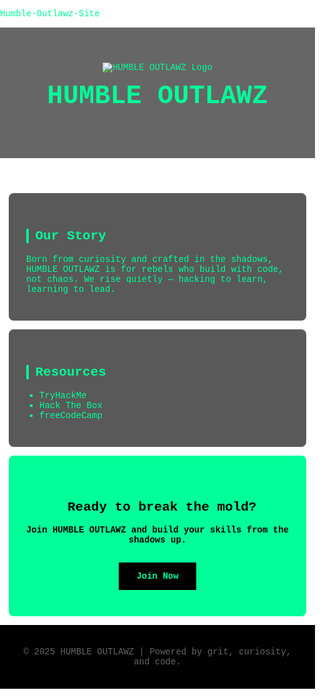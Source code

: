 Humble-Outlawz-Site
<!DOCTYPE html>
<html lang="en">
<head>
  <meta charset="UTF-8" />
  <meta name="viewport" content="width=device-width, initial-scale=1.0"/>
  <title>HUMBLE OUTLAWZ</title>
  <link rel="stylesheet" href="https://cdnjs.cloudflare.com/ajax/libs/animate.css/4.1.1/animate.min.css"/>
  <style>
    html, body {
      margin: 0;
      padding: 0;
      font-family: 'Courier New', monospace;
      color: #00ff99;
      background: url('background.jpg') no-repeat center center fixed;
      background-size: cover;
      position: relative;
      z-index: 0;
    }

    body::before {
      content: '';
      position: fixed;
      top: 0; left: 0;
      width: 100%; height: 100%;
      background-color: rgba(0, 0, 0, 0.75);
      z-index: -1;
    }

    header {
      text-align: center;
      padding: 4em 1em;
      background: rgba(0, 0, 0, 0.6);
    }

    header img {
      max-width: 180px;
      margin-bottom: 1em;
    }

    h1 {
      font-size: 3em;
      text-transform: uppercase;
      margin: 0;
    }

    .typewriter {
      border-right: .15em solid #00ff99;
      white-space: nowrap;
      overflow: hidden;
      width: 0;
      animation: typing 4s steps(40, end) forwards, blink .75s step-end infinite;
      font-size: 1.2em;
      display: inline-block;
    }

    @keyframes typing {
      from { width: 0 }
      to { width: 100% }
    }

    @keyframes blink {
      0%, 100% { border-color: transparent }
      50% { border-color: #00ff99 }
    }

    section {
      padding: 2em;
      background-color: rgba(0, 0, 0, 0.65);
      margin: 1em;
      border-radius: 8px;
    }

    section h2 {
      border-left: 4px solid #00ff99;
      padding-left: 0.5em;
    }

    ul {
      list-style: square;
      padding-left: 1.5em;
    }

    a {
      color: #00ff99;
      text-decoration: none;
    }

    .cta {
      background: #00ff99;
      color: #000;
      padding: 3em 1em;
      text-align: center;
      font-weight: bold;
    }

    .cta a {
      display: inline-block;
      background: #000;
      color: #00ff99;
      padding: 1em 2em;
      text-decoration: none;
      margin-top: 1em;
    }

    footer {
      background: #000;
      color: #666;
      text-align: center;
      padding: 1.5em;
    }
  </style>
</head>
<body>

  <header>
    <img src="hooded-logo.png" alt="HUMBLE OUTLAWZ Logo">
    <h1>HUMBLE OUTLAWZ</h1>
    <div class="typewriter">Crack the code. Change the game.</div>
  </header>

  <section>
    <h2>Our Story</h2>
    <p>Born from curiosity and crafted in the shadows, HUMBLE OUTLAWZ is for rebels who build with code, not chaos. We rise quietly — hacking to learn, learning to lead.</p>
  </section>

  <section>
    <h2>Resources</h2>
    <ul>
      <li><a href="https://tryhackme.com" target="_blank">TryHackMe</a></li>
      <li><a href="https://hackthebox.com" target="_blank">Hack The Box</a></li>
      <li><a href="https://freecodecamp.org" target="_blank">freeCodeCamp</a></li>
    </ul>
  </section>

  <section class="cta">
    <h2>Ready to break the mold?</h2>
    <p>Join HUMBLE OUTLAWZ and build your skills from the shadows up.</p>
    <a href="mailto:isongamithapelo6@gmail.com">Join Now</a>
  </section>

  <footer>
    <p>© 2025 HUMBLE OUTLAWZ | Powered by grit, curiosity, and code.</p>
  </footer>

  <script>
    // 1. Dynamic Page Title
    const titles = ["HUMBLE OUTLAWZ", "Initializing...", "Connecting to nodes...", "Crack the code"];
    let titleIndex = 0;
    setInterval(() => {
      document.title = titles[titleIndex++ % titles.length];
    }, 3000);

    // 2. Console Easter Egg
    console.log(`
    -------------------------------
     WELCOME TO HUMBLE OUTLAWZ HQ
    -------------------------------
    We are learners, not leakers.
    Ethical, not egotistical.
    Quiet, but dangerous.
    — Stay humble.
    `);

    // 3. Optional Greeting Alert
    // alert("Welcome to HUMBLE OUTLAWZ. Stay sharp.");

    // 4. Optional Typing Sound Effect
    /*
    const typeSound = new Audio('type.mp3');
    const typing = document.querySelector('.typewriter');
    typing.addEventListener('animationstart', () => {
      typeSound.play();
    });
    */
  </script>

</body>
</html>
